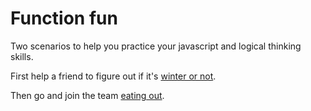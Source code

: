 # Function fun

Two scenarios to help you practice your javascript and logical thinking skills.

First help a friend to figure out if it's [winter or not](winter.md).

Then go and join the team [eating out](eating_out.md).

